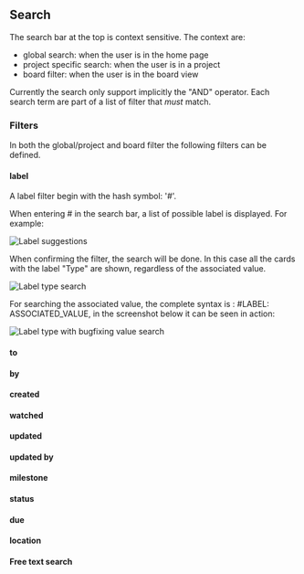## Search

The search bar at the top is context sensitive. The context are:

 - global search: when the user is in the home page
 - project specific search: when the user is in a project
 - board filter: when the user is in the board view
 
Currently the search only support implicitly the "AND" operator. Each search term are
part of a list of filter that *must* match.


### Filters

In both the global/project and board filter the following filters can be defined.

#### label

A label filter begin with the hash symbol: '#'.

When entering # in the search bar, a list of possible label is displayed. For example:

<img class="pure-img" src="{{relativeRootPath}}/images/en/c04_search_autocomplete_label_suggestion.png" alt="Label suggestions">


When confirming the filter, the search will be done. In this case all the cards with the label "Type" are shown, regardless of the associated value.

<img class="pure-img" src="{{relativeRootPath}}/images/en/c04_search_autocomplete_label_type.png" alt="Label type search">


For searching the associated value, the complete syntax is : #LABEL: ASSOCIATED_VALUE, in the screenshot below it can be seen in action:

<img class="pure-img" src="{{relativeRootPath}}/images/en/c04_search_autocomplete_label_type_bugfixing.png" alt="Label type with bugfixing value search">

#### to

#### by

#### created

#### watched

#### updated

#### updated by

#### milestone

#### status

#### due

#### location

#### Free text search


